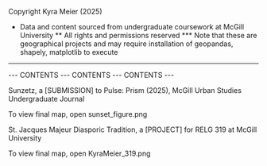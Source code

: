 Copyright Kyra Meier (2025)

* Data and content sourced from undergraduate coursework at McGill University
** All rights and permissions reserved
*** Note that these are geographical projects and may require installation of geopandas, shapely, matplotlib to execute

-------------------------------

  --- CONTENTS --- CONTENTS --- CONTENTS ---

Sunzetz, a [SUBMISSION] to Pulse: Prism (2025), McGill Urban Studies Undergraduate Journal

  To view final map, open sunset_figure.png

St. Jacques Majeur Diasporic Tradition, a [PROJECT] for RELG 319 at McGill University

  To view final map, open KyraMeier_319.png
  
  
